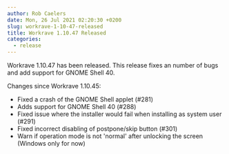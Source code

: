 ```yaml
---
author: Rob Caelers
date: Mon, 26 Jul 2021 02:20:30 +0200
slug: workrave-1-10-47-released
title: Workrave 1.10.47 Released
categories:
  - release
---
```

Workrave 1.10.47 has been released. This release fixes an number of bugs and add support for GNOME Shell 40.

<!--more-->

Changes since Workrave 1.10.45:

- Fixed a crash of the GNOME Shell applet (#281)
- Adds support for GNOME Shell 40 (#288)
- Fixed issue where the installer would fail when installing as system user (#291)
- Fixed incorrect disabling of postpone/skip button (#301)
- Warn if operation mode is not 'normal' after unlocking the screen (Windows only for now)

 
